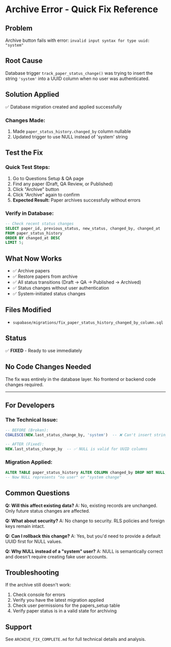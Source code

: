 # Archive Error - Quick Fix Reference

## Problem
Archive button fails with error: `invalid input syntax for type uuid: "system"`

## Root Cause
Database trigger `track_paper_status_change()` was trying to insert the string `'system'` into a UUID column when no user was authenticated.

## Solution Applied
✅ Database migration created and applied successfully

### Changes Made:
1. Made `paper_status_history.changed_by` column nullable
2. Updated trigger to use NULL instead of 'system' string

## Test the Fix

### Quick Test Steps:
1. Go to Questions Setup & QA page
2. Find any paper (Draft, QA Review, or Published)
3. Click "Archive" button
4. Click "Archive" again to confirm
5. **Expected Result:** Paper archives successfully without errors

### Verify in Database:
```sql
-- Check recent status changes
SELECT paper_id, previous_status, new_status, changed_by, changed_at
FROM paper_status_history
ORDER BY changed_at DESC
LIMIT 5;
```

## What Now Works
- ✅ Archive papers
- ✅ Restore papers from archive
- ✅ All status transitions (Draft → QA → Published → Archived)
- ✅ Status changes without user authentication
- ✅ System-initiated status changes

## Files Modified
- `supabase/migrations/fix_paper_status_history_changed_by_column.sql`

## Status
✅ **FIXED** - Ready to use immediately

## No Code Changes Needed
The fix was entirely in the database layer. No frontend or backend code changes required.

---

## For Developers

### The Technical Issue:
```sql
-- BEFORE (Broken):
COALESCE(NEW.last_status_change_by, 'system')  -- ❌ Can't insert string into UUID column

-- AFTER (Fixed):
NEW.last_status_change_by  -- ✅ NULL is valid for UUID columns
```

### Migration Applied:
```sql
ALTER TABLE paper_status_history ALTER COLUMN changed_by DROP NOT NULL;
-- Now NULL represents "no user" or "system change"
```

## Common Questions

**Q: Will this affect existing data?**
A: No, existing records are unchanged. Only future status changes are affected.

**Q: What about security?**
A: No change to security. RLS policies and foreign keys remain intact.

**Q: Can I rollback this change?**
A: Yes, but you'd need to provide a default UUID first for NULL values.

**Q: Why NULL instead of a "system" user?**
A: NULL is semantically correct and doesn't require creating fake user accounts.

## Troubleshooting

If the archive still doesn't work:
1. Check console for errors
2. Verify you have the latest migration applied
3. Check user permissions for the papers_setup table
4. Verify paper status is in a valid state for archiving

## Support

See `ARCHIVE_FIX_COMPLETE.md` for full technical details and analysis.
